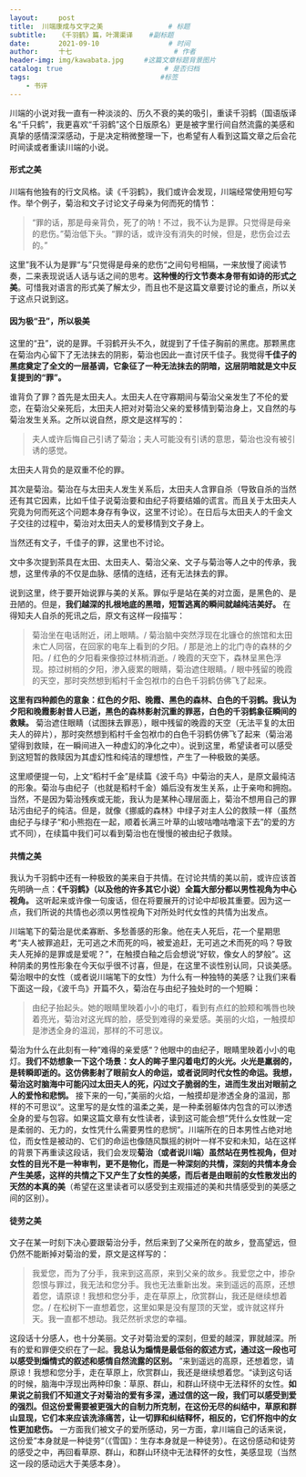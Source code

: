 ```yaml
---
layout:     post                       
title:  川端康成与文字之美                # 标题
subtitle:   《千羽鹤》篇，叶渭渠译    #副标题
date:       2021-09-10                 # 时间
author:     十七                         # 作者
header-img: img/kawabata.jpg     #这篇文章标题背景图片
catalog: true                         # 是否归档
tags:                                #标签
    - 书评
---
```

川端的小说对我一直有一种淡淡的、历久不衰的美的吸引，重读千羽鹤（国语版译名“千只鹤”，我更喜欢“千羽鹤”这个日版原名）更是被字里行间自然流露的美感和真挚的感情深深感动，于是决定稍微整理一下，也希望有人看到这篇文章之后会花时间读或者重读川端的小说。

#### 形式之美
川端有他独有的行文风格。读《千羽鹤》，我们或许会发现，川端经常使用短句写作。举个例子，菊治和文子讨论文子母亲为何而死的情节：
>“罪的话，那是母亲背负，死了的呐！不过，我不认为是罪。只觉得是母亲的悲伤。”菊治低下头。“罪的话，或许没有消失的时候，但是，悲伤会过去的。”

这里”我不认为是罪“与”只觉得是母亲的悲伤“之间句号相隔，一来放慢了阅读节奏，二来表现说话人话与话之间的思考。**这种慢的行文节奏本身带有如诗的形式之美**。可惜我对语言的形式美了解太少，而且也不是这篇文章要讨论的重点，所以关于这点只说到这。

####  因为极“丑”，所以极美
这里的“丑”，说的是罪。千羽鹤开头不久，就提到了千佳子胸前的黑痣。那颗黑痣在菊治内心留下了无法抹去的阴影，菊治也因此一直讨厌千佳子。我觉得**千佳子的黑痣奠定了全文的一层基调，它象征了一种无法抹去的阴暗，这层阴暗就是文中反复提到的“罪”。**

谁背负了罪？首先是太田夫人。太田夫人在守寡期间与菊治父亲发生了不伦的爱恋，在菊治父亲死后，太田夫人把对对菊治父亲的爱移情到菊治身上，又自然的与菊治发生关系。之所以说自然，原文是这样写的：
> 夫人或许后悔自己引诱了菊治；夫人可能没有引诱的意思，菊治也没有被引诱的感觉。

太田夫人背负的是双重不伦的罪。

其次是菊治。菊治在与太田夫人发生关系后，太田夫人含罪自杀（导致自杀的当然还有其它因素，比如千佳子说菊治要和由纪子将要结婚的谎言。而且关于太田夫人究竟为何而死这个问题本身存有争议，这里不讨论）。在日后与太田夫人的千金文子交往的过程中，菊治对太田夫人的爱移情到文子身上。

当然还有文子，千佳子的罪，这里也不讨论。

文中多次提到茶具在太田、太田夫人、菊治父亲、文子与菊治等人之中的传承，我想，这里传承的不仅是血脉、感情的连结，还有无法抹去的罪。

说到这里，终于要开始说罪与美的关系。罪似乎是站在美的对立面，是黑色的、是丑陋的。但是，**我们越深的扎根地底的黑暗，短暂逃离的瞬间就越纯洁美好。** 在得知夫人自杀的死讯之后，原文有这样一段描写：
> 菊治坐在电话附近，闭上眼睛。/ 菊治脑中突然浮现在北镰仓的旅馆和太田未亡人同宿，在回家的电车上看到的夕阳。/ 那是池上的北门寺的森林的夕阳。/ 红色的夕阳看来像掠过林梢消逝。/ 晚霞的天空下，森林呈黑色浮现。掠过树梢的夕阳，渗入疲累的眼睛，菊治遮住眼睛。/ 眼中残留的晚霞的天空，那时突然想到稻村千金包袱巾的白色千羽鹤仿佛飞了起来。

**这里有四种颜色的意象：红色的夕阳、晚霞、黑色的森林、白色的千羽鹤。我认为夕阳和晚霞影射昔人已逝，黑色的森林影射沉重的罪恶，白色的千羽鹤象征瞬间的救赎。** 菊治遮住眼睛（试图抹去罪恶），眼中残留的晚霞的天空（无法平复的太田夫人的碎片），那时突然想到稻村千金包袱巾的白色千羽鹤仿佛飞了起来（菊治渴望得到救赎，在一瞬间进入一种虚幻的净化之中）。说到这里，希望读者可以感受到这短暂的救赎因为其虚幻性和纯洁的理想性，产生了一种极致的美感。

这里顺便提一句，上文“稻村千金”是续篇《波千鸟》中菊治的夫人，是原文最纯洁的形象。菊治与由纪子（也就是稻村千金）婚后没有发生关系，止于亲吻和拥抱。当然，不是因为菊治残疾或无能，我认为是某种心理层面上，菊治不想用自己的罪玷污由纪子的纯洁。但是，就像《挪威的森林》中绿子对主人公的救赎一样（虽然由纪子与绿子“和小熊抱在一起，顺着长满三叶草的山坡咕噜咕噜滚下去”的爱的方式不同），在续篇中我们可以看到菊治也在慢慢的被由纪子救赎。

#### 共情之美
我认为千羽鹤中还有一种极致的美来自于共情。在讨论共情的美以前，或许应该首先明确一点：**《千羽鹤》（以及他的许多其它小说）全篇大部分都以男性视角为中心视角。** 这听起来或许像一句废话，但在将要展开的讨论中却极其重要。因为这一点，我们所说的共情也必须以男性视角下对所处时代女性的共情为出发点。

川端笔下的菊治是优柔寡断、多愁善感的形象。他在夫人死后，花一个星期思考“夫人被罪追赶，无可逃之术而死的吗，被爱追赶，无可逃之术而死的吗？导致夫人死掉的是罪或是爱呢？”，在触摸白釉之后会想说“好软，像女人的梦般”。这种阴柔的男性形象在今天似乎很不讨喜，但是，在这里不谈性别认同，只谈美感。菊治眼中的女性（或者说川端笔下的女性）为什么有一种独特的美感？让我们来看下面这一段，《波千鸟》开篇不久，菊治在与由纪子独处时的一个短瞬：
>由纪子抬起头。她的眼睛里映着小小的电灯，看到有点红的脸颊和嘴唇也映着亮光，菊治对这光辉的脸，感受到难得的亲爱感。美丽的火焰，一触摸却是渗透全身的温润，那样的不可思议。

菊治为什么在此刻有一种”难得的亲爱感“？他眼中的由纪子，眼睛里映着小小的电灯。**我们不妨想象一下这个场景：女人的眸子里闪着电灯的火光。火光是羸弱的，是转瞬即逝的。这仿佛影射了眼前女人的命运，或者说同时代女性的命运。我想，菊治这时脑海中可能闪过太田夫人的死，闪过文子脆弱的生，进而生发出对眼前之人的爱怜和悲悯。** 接下来的一句，”美丽的火焰，一触摸却是渗透全身的温润，那样的不可思议“。这里写的是女性的温柔之美，是一种柔弱躯体内包含的可以渗透全身的爱与包容。如果这篇文章有女性读者，读到这可能会想”凭什么女性就一定是柔弱的、无力的，女性凭什么需要男性的悲悯“。川端所在的日本男性占绝对地位，而女性是被动的、它们的命运也像随风飘摇的树叶一样不安和未知，站在这样的背景下再重读这段话，我们会发现**菊治（或者说川端）虽然站在男性视角，但对女性的目光不是一种审判，更不是物化，而是一种深刻的共情，深刻的共情本身会产生美感，这样的共情之下又产生了女性的美感，而后者是由眼前的女性散发出的天然的本真的美**（希望在这里读者可以感受到主观描述的美和共情感受到的美感之间的区别）。

#### 徒劳之美
文子在某一时刻下决心要跟菊治分手，然后来到了父亲所在的故乡，登高望远，但仍然不能断掉对菊治的爱，原文是这样写的：
>我爱您，而为了分手，我来到这高原，来到父亲的故乡。我爱您之中，掺杂怨恨与罪过，我无法和您分手。我也无法重新出发。来到遥远的高原，还想着您，请原谅！我想和您分手，走在草原上，欣赏群山，我还是继续想着您。/ 在松树下一直想着您，这里如果是没有屋顶的天堂，或许就这样升天。我一直都不想动。我茫然祈求您的幸福。

这段话十分感人，也十分美丽。文子对菊治爱的深刻，但爱的越深，罪就越深。所有的爱和罪便交织在了一起。**我总认为煽情是最低俗的叙述方式，通过这一段也可以感受到煽情式的叙述和感情自然流露的区别。** ”来到遥远的高原，还想着您，请原谅！我想和您分手，走在草原上，欣赏群山，我还是继续想着您。“读到这句话的时候，脑海中浮现出两种印象：草原、群山，和群山环绕中无法释怀的女性。**如果说之前我们不知道文子对菊治的爱有多深，通过信的这一段，我们可以感受到爱的强烈。但这份爱需要被更强大的自制力所克制，在这份无尽的纠结中，草原和群山显现，它们本来应该洗涤痛苦，让一切罪和纠结释怀，相反的，它们怀抱中的女性更加悲伤。** 一方面我们被文子的爱所感动，另一方面，拿川端自己的话来说，这份爱”本身就是一种徒劳“（《雪国》：生存本身就是一种徒劳）。在这份感动和徒劳的感受之中，再回看草原、群山，和群山环绕中无法释怀的女性，美感显现（当然这一段的感动远大于美感本身）。
